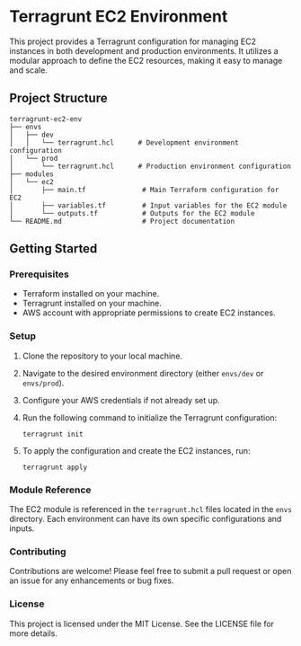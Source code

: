 # Terragrunt EC2 Environment

This project provides a Terragrunt configuration for managing EC2 instances in both development and production environments. It utilizes a modular approach to define the EC2 resources, making it easy to manage and scale.

## Project Structure

```
terragrunt-ec2-env
├── envs
│   ├── dev
│   │   └── terragrunt.hcl      # Development environment configuration
│   └── prod
│       └── terragrunt.hcl      # Production environment configuration
├── modules
│   └── ec2
│       ├── main.tf              # Main Terraform configuration for EC2
│       ├── variables.tf         # Input variables for the EC2 module
│       └── outputs.tf           # Outputs for the EC2 module
└── README.md                    # Project documentation
```

## Getting Started

### Prerequisites

- Terraform installed on your machine.
- Terragrunt installed on your machine.
- AWS account with appropriate permissions to create EC2 instances.

### Setup

1. Clone the repository to your local machine.
2. Navigate to the desired environment directory (either `envs/dev` or `envs/prod`).
3. Configure your AWS credentials if not already set up.
4. Run the following command to initialize the Terragrunt configuration:

   ```
   terragrunt init
   ```

5. To apply the configuration and create the EC2 instances, run:

   ```
   terragrunt apply
   ```

### Module Reference

The EC2 module is referenced in the `terragrunt.hcl` files located in the `envs` directory. Each environment can have its own specific configurations and inputs.

### Contributing

Contributions are welcome! Please feel free to submit a pull request or open an issue for any enhancements or bug fixes.

### License

This project is licensed under the MIT License. See the LICENSE file for more details.